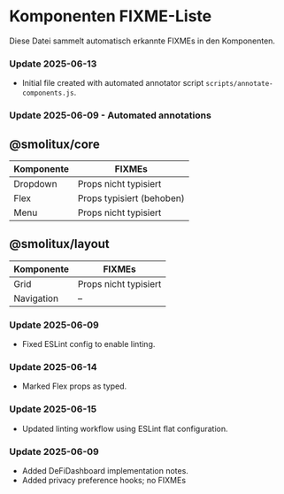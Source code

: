 # Komponenten FIXME-Liste

Diese Datei sammelt automatisch erkannte FIXMEs in den Komponenten.

### Update 2025-06-13
- Initial file created with automated annotator script `scripts/annotate-components.js`.

### Update 2025-06-09 - Automated annotations
## @smolitux/core

| Komponente | FIXMEs |
|------------|-------|
| Dropdown | Props nicht typisiert |
| Flex | Props typisiert (behoben) |
| Menu | Props nicht typisiert |

## @smolitux/layout

| Komponente | FIXMEs |
|------------|-------|
| Grid | Props nicht typisiert |
| Navigation | – |


### Update 2025-06-09
- Fixed ESLint config to enable linting.
### Update 2025-06-14
- Marked Flex props as typed.
### Update 2025-06-15
- Updated linting workflow using ESLint flat configuration.
### Update 2025-06-09
- Added DeFiDashboard implementation notes.
- Added privacy preference hooks; no FIXMEs
